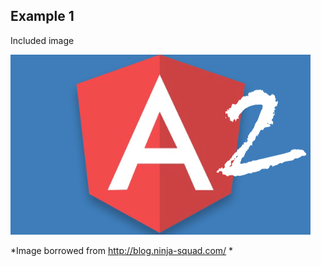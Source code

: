 ## Example 1

Included image

![alt text](local/content/img/ng2-logo.png)

*Image borrowed from http://blog.ninja-squad.com/ *